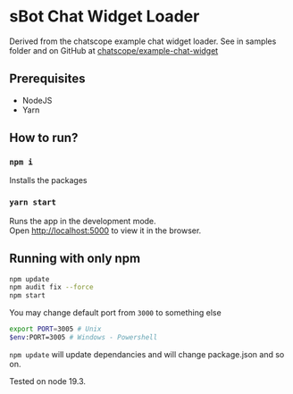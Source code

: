 # sBot Chat Widget Loader

Derived from the chatscope example chat widget loader.
See in samples folder and on GitHub at [chatscope/example-chat-widget](https://github.com/chatscope/example-chat-widget) 

## Prerequisites
- NodeJS
- Yarn

## How to run?
### `npm i`

Installs the packages

### `yarn start`

Runs the app in the development mode.  
Open [http://localhost:5000](http://localhost:5000) to view it in the browser.

## Running with only npm

```bash
npm update
npm audit fix --force
npm start
```

You may change default port from ```3000``` to something else

```bash
export PORT=3005 # Unix
$env:PORT=3005 # Windows - Powershell
```

```npm update``` will update dependancies and will change package.json and so on.

Tested on node 19.3.


